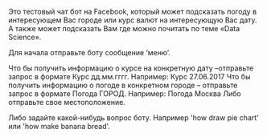 Это тестовый чат бот на Facebook, который может подсказать погоду в интересующем Вас городе или курс валют на интересующую Вас дату. 
А также может подсказать Вам где можно почитать по теме «Data Science».

Для начала отправьте боту сообщение ‘меню’.

Что бы получить информацию о курсе на конкретную дату –отправьте запрос в формате Курс дд.мм.гггг. Например: Курс 27.06.2017
Что бы получить информацию о погоде в конкретном городе – отправьте запрос в формате Погода ГОРОД. Например: Погода Москва
Либо отправьте свое местоположение.

Либо задайте какой-нибудь вопрос боту. Например 'how draw pie chart' или 'how make banana bread'.